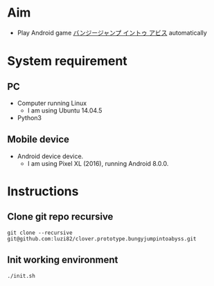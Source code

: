 # Aim

- Play Android game [バンジージャンプ イントゥ アビス](https://play.google.com/store/apps/details?id=hm.orz.kokoromati.BungyJumpIntoAbyss) automatically


# System requirement

## PC
- Computer running Linux
  - I am using Ubuntu 14.04.5
- Python3

## Mobile device
- Android device device.
  - I am using Pixel XL (2016), running Android 8.0.0.


# Instructions

## Clone git repo recursive

`git clone --recursive git@github.com:luzi82/clover.prototype.bungyjumpintoabyss.git`

## Init working environment

`./init.sh`
